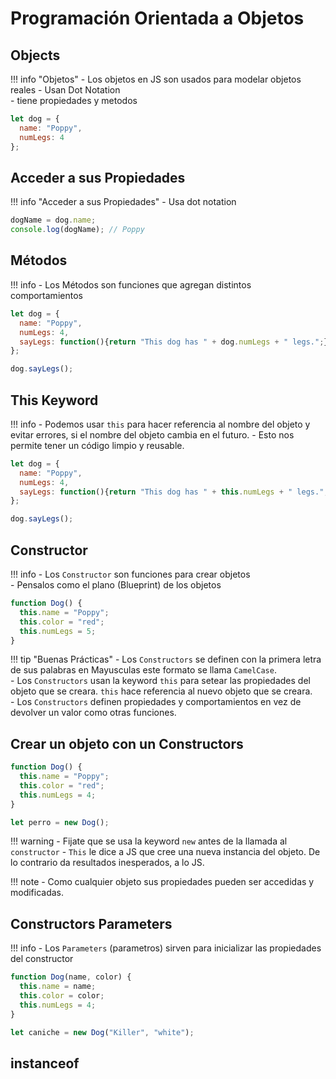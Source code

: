 # Programación Orientada a Objetos

## Objects

!!! info "Objetos"
    - Los objetos en JS son usados para modelar objetos reales
    - Usan Dot Notation  
    - tiene propiedades y metodos

```javascript title="Sample"
let dog = {
  name: "Poppy",
  numLegs: 4
};
```
## Acceder a sus Propiedades
!!! info "Acceder a sus Propiedades"
    - Usa dot notation

```javascript title="Sample"
dogName = dog.name;
console.log(dogName); // Poppy
```
## Métodos
!!! info
    - Los Métodos son funciones que agregan distintos comportamientos

```javascript title="Sample"
let dog = {
  name: "Poppy",
  numLegs: 4,
  sayLegs: function(){return "This dog has " + dog.numLegs + " legs.";}
};

dog.sayLegs();
```
## This Keyword
!!! info
    - Podemos usar `this` para hacer referencia al nombre del objeto y evitar errores, si el nombre del objeto cambia en el futuro.
    - Esto nos permite tener un código limpio y reusable.

```javascript title="Sample"
let dog = {
  name: "Poppy",
  numLegs: 4,
  sayLegs: function(){return "This dog has " + this.numLegs + " legs.";}
};

dog.sayLegs();
```

## Constructor

!!! info
    - Los `Constructor` son funciones para crear objetos  
    - Pensalos como el plano (Blueprint) de los objetos

```javascript title="Sample"
function Dog() {
  this.name = "Poppy";
  this.color = "red";
  this.numLegs = 5;
}
```

!!! tip "Buenas Prácticas"
    - Los `Constructors` se definen con la primera letra de sus palabras en Mayusculas este formato se llama `CamelCase`.  
    - Los `Constructors` usan la keyword `this` para setear las propiedades del objeto que se creara. `this` hace referencia al nuevo objeto que se creara.  
    - Los `Constructors` definen propiedades y comportamientos en vez de devolver un valor como otras funciones.  

## Crear un objeto con un Constructors

```javascript title="Sample"
function Dog() {
  this.name = "Poppy";
  this.color = "red";
  this.numLegs = 4;
}

let perro = new Dog();
```
!!! warning
    - Fijate que se usa la keyword `new` antes de la llamada al `constructor`
    - `This` le dice a JS que cree una nueva instancia del objeto. De lo contrario da resultados inesperados, a lo JS.

!!! note
    - Como cualquier objeto sus propiedades pueden ser accedidas y modificadas.

## Constructors Parameters
!!! info
    - Los `Parameters` (parametros) sirven para inicializar las propiedades del constructor

```javascript title="Sample"
function Dog(name, color) {
  this.name = name;
  this.color = color;
  this.numLegs = 4;
}

let caniche = new Dog("Killer", "white");
```
## instanceof
